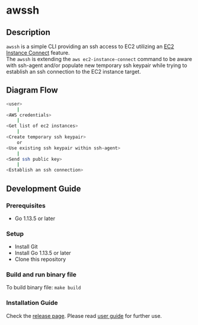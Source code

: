 # awssh
## Description
`awssh` is a simple CLI providing an ssh access to EC2 utilizing an [EC2 Instance Connect](https://docs.aws.amazon.com/AWSEC2/latest/UserGuide/Connect-using-EC2-Instance-Connect.html) feature.<br>
The `awssh` is extending the `aws ec2-instance-connect` command to be aware with ssh-agent and/or populate new temporary ssh keypair while trying to establish an ssh connection to the EC2 instance target.

## Diagram Flow
```bash
<user>
    |
<AWS credentials>
    |
<Get list of ec2 instances>
    |
<Create temporary ssh keypair>
    or
<Use existing ssh keypair within ssh-agent>
    |
<Send ssh public key>
    |
<Establish an ssh connection>
```

## Development Guide
### Prerequisites
* Go 1.13.5 or later

### Setup
* Install Git
* Install Go 1.13.5 or later
* Clone this repository

### Build and run binary file
To build binary file: `make build`

### Installation Guide
Check the [release page](https://github.com/ardikabs/awssh/releases).
Please read [user guide](USAGE.md) for further use.